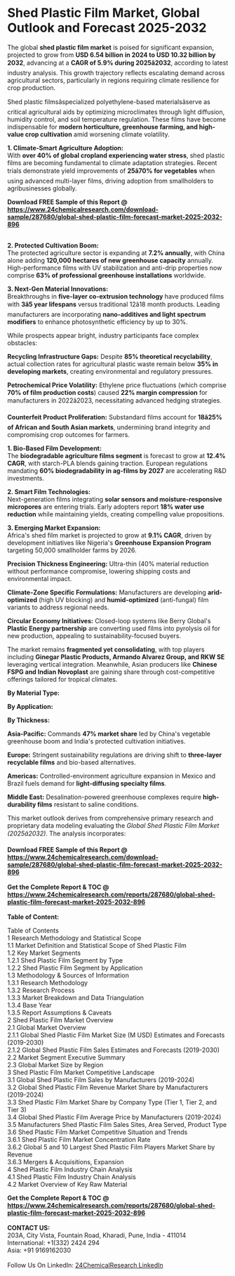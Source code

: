 <h1>Shed Plastic Film Market, Global Outlook and Forecast 2025-2032</h1><p>The global <strong>shed plastic film market</strong> is poised for significant expansion, projected to grow from <strong>USD 6.54 billion in 2024 to USD 10.32 billion by 2032</strong>, advancing at a <strong>CAGR of 5.9% during 2025â2032</strong>, according to latest industry analysis. This growth trajectory reflects escalating demand across agricultural sectors, particularly in regions requiring climate resilience for crop production.</p><p>Shed plastic filmsâspecialized polyethylene-based materialsâserve as critical agricultural aids by optimizing microclimates through light diffusion, humidity control, and soil temperature regulation. These films have become indispensable for <strong>modern horticulture, greenhouse farming, and high-value crop cultivation</strong> amid worsening climate volatility.</p><p><strong>1. Climate-Smart Agriculture Adoption:</strong><br>
With <strong>over 40% of global cropland experiencing water stress</strong>, shed plastic films are becoming fundamental to climate adaptation strategies. Recent trials demonstrate yield improvements of <strong>25â70% for vegetables</strong> when using advanced multi-layer films, driving adoption from smallholders to agribusinesses globally.</p><div><b>Download FREE Sample of this Report @ 
            <a href="https://www.24chemicalresearch.com/download-sample/287680/global-shed-plastic-film-forecast-market-2025-2032-896">
            https://www.24chemicalresearch.com/download-sample/287680/global-shed-plastic-film-forecast-market-2025-2032-896</a></b></div><br><p><strong>2. Protected Cultivation Boom:</strong><br>
The protected agriculture sector is expanding at <strong>7.2% annually</strong>, with China alone adding <strong>120,000 hectares of new greenhouse capacity</strong> annually. High-performance films with UV stabilization and anti-drip properties now comprise <strong>63% of professional greenhouse installations</strong> worldwide.</p><p><strong>3. Next-Gen Material Innovations:</strong><br>
Breakthroughs in <strong>five-layer co-extrusion technology</strong> have produced films with <strong>3â5 year lifespans</strong> versus traditional 12â18 month products. Leading manufacturers are incorporating <strong>nano-additives and light spectrum modifiers</strong> to enhance photosynthetic efficiency by up to 30%.</p><p>While prospects appear bright, industry participants face complex obstacles:</p><p><strong>Recycling Infrastructure Gaps:</strong> Despite <strong>85% theoretical recyclability</strong>, actual collection rates for agricultural plastic waste remain below <strong>35% in developing markets</strong>, creating environmental and regulatory pressures.</p><p><strong>Petrochemical Price Volatility:</strong> Ethylene price fluctuations (which comprise <strong>70% of film production costs</strong>) caused <strong>22% margin compression</strong> for manufacturers in 2022â2023, necessitating advanced hedging strategies.</p><p><strong>Counterfeit Product Proliferation:</strong> Substandard films account for <strong>18â25% of African and South Asian markets</strong>, undermining brand integrity and compromising crop outcomes for farmers.</p><p><strong>1. Bio-Based Film Development:</strong><br>
The <strong>biodegradable agriculture films segment</strong> is forecast to grow at <strong>12.4% CAGR</strong>, with starch-PLA blends gaining traction. European regulations mandating <strong>60% biodegradability in ag-films by 2027</strong> are accelerating R&amp;D investments.</p><p><strong>2. Smart Film Technologies:</strong><br>
Next-generation films integrating <strong>solar sensors and moisture-responsive micropores</strong> are entering trials. Early adopters report <strong>18% water use reduction</strong> while maintaining yields, creating compelling value propositions.</p><p><strong>3. Emerging Market Expansion:</strong><br>
Africa's shed film market is projected to grow at <strong>9.1% CAGR</strong>, driven by development initiatives like Nigeria's <strong>Greenhouse Expansion Program</strong> targeting 50,000 smallholder farms by 2026.</p><p><strong>Precision Thickness Engineering:</strong> Ultra-thin (40% material reduction without performance compromise, lowering shipping costs and environmental impact.</p><p><strong>Climate-Zone Specific Formulations:</strong> Manufacturers are developing <strong>arid-optimized</strong> (high UV blocking) and <strong>humid-optimized</strong> (anti-fungal) film variants to address regional needs.</p><p><strong>Circular Economy Initiatives:</strong> Closed-loop systems like Berry Global's <strong>Plastic Energy partnership</strong> are converting used films into pyrolysis oil for new production, appealing to sustainability-focused buyers.</p><p>The market remains <strong>fragmented yet consolidating</strong>, with top players including <strong>Ginegar Plastic Products, Armando Alvarez Group, and RKW SE</strong> leveraging vertical integration. Meanwhile, Asian producers like <strong>Chinese FSPG and Indian Novoplast</strong> are gaining share through cost-competitive offerings tailored for tropical climates.</p><p><strong>By Material Type:</strong></p><p><strong>By Application:</strong></p><p><strong>By Thickness:</strong></p><p><strong>Asia-Pacific:</strong> Commands <strong>47% market share</strong> led by China's vegetable greenhouse boom and India's protected cultivation initiatives.</p><p><strong>Europe:</strong> Stringent sustainability regulations are driving shift to <strong>three-layer recyclable films</strong> and bio-based alternatives.</p><p><strong>Americas:</strong> Controlled-environment agriculture expansion in Mexico and Brazil fuels demand for <strong>light-diffusing specialty films</strong>.</p><p><strong>Middle East:</strong> Desalination-powered greenhouse complexes require <strong>high-durability films</strong> resistant to saline conditions.</p><p>This market outlook derives from comprehensive primary research and proprietary data modeling evaluating the <em>Global Shed Plastic Film Market (2025â2032)</em>. The analysis incorporates:</p><div><b>Download FREE Sample of this Report @ 
            <a href="https://www.24chemicalresearch.com/download-sample/287680/global-shed-plastic-film-forecast-market-2025-2032-896">
            https://www.24chemicalresearch.com/download-sample/287680/global-shed-plastic-film-forecast-market-2025-2032-896</a></b></div><br><div><b>Get the Complete Report & TOC @ 
            <a href="https://www.24chemicalresearch.com/reports/287680/global-shed-plastic-film-forecast-market-2025-2032-896">
            https://www.24chemicalresearch.com/reports/287680/global-shed-plastic-film-forecast-market-2025-2032-896</a></b></div><br>
            <b>Table of Content:</b><p>Table of Contents<br />
1 Research Methodology and Statistical Scope<br />
1.1 Market Definition and Statistical Scope of Shed Plastic Film<br />
1.2 Key Market Segments<br />
1.2.1 Shed Plastic Film Segment by Type<br />
1.2.2 Shed Plastic Film Segment by Application<br />
1.3 Methodology & Sources of Information<br />
1.3.1 Research Methodology<br />
1.3.2 Research Process<br />
1.3.3 Market Breakdown and Data Triangulation<br />
1.3.4 Base Year<br />
1.3.5 Report Assumptions & Caveats<br />
2 Shed Plastic Film Market Overview<br />
2.1 Global Market Overview<br />
2.1.1 Global Shed Plastic Film Market Size (M USD) Estimates and Forecasts (2019-2030)<br />
2.1.2 Global Shed Plastic Film Sales Estimates and Forecasts (2019-2030)<br />
2.2 Market Segment Executive Summary<br />
2.3 Global Market Size by Region<br />
3 Shed Plastic Film Market Competitive Landscape<br />
3.1 Global Shed Plastic Film Sales by Manufacturers (2019-2024)<br />
3.2 Global Shed Plastic Film Revenue Market Share by Manufacturers (2019-2024)<br />
3.3 Shed Plastic Film Market Share by Company Type (Tier 1, Tier 2, and Tier 3)<br />
3.4 Global Shed Plastic Film Average Price by Manufacturers (2019-2024)<br />
3.5 Manufacturers Shed Plastic Film Sales Sites, Area Served, Product Type<br />
3.6 Shed Plastic Film Market Competitive Situation and Trends<br />
3.6.1 Shed Plastic Film Market Concentration Rate<br />
3.6.2 Global 5 and 10 Largest Shed Plastic Film Players Market Share by Revenue<br />
3.6.3 Mergers & Acquisitions, Expansion<br />
4 Shed Plastic Film Industry Chain Analysis<br />
4.1 Shed Plastic Film Industry Chain Analysis<br />
4.2 Market Overview of Key Raw Material</p><div><b>Get the Complete Report & TOC @ 
            <a href="https://www.24chemicalresearch.com/reports/287680/global-shed-plastic-film-forecast-market-2025-2032-896">
            https://www.24chemicalresearch.com/reports/287680/global-shed-plastic-film-forecast-market-2025-2032-896</a></b></div><br><b>CONTACT US:</b><br>
            203A, City Vista, Fountain Road, Kharadi, Pune, India - 411014<br>
            International: +1(332) 2424 294<br>
            Asia: +91 9169162030 <br><br>
            Follow Us On LinkedIn: <a href="https://www.linkedin.com/company/24chemicalresearch/">24ChemicalResearch LinkedIn</a>